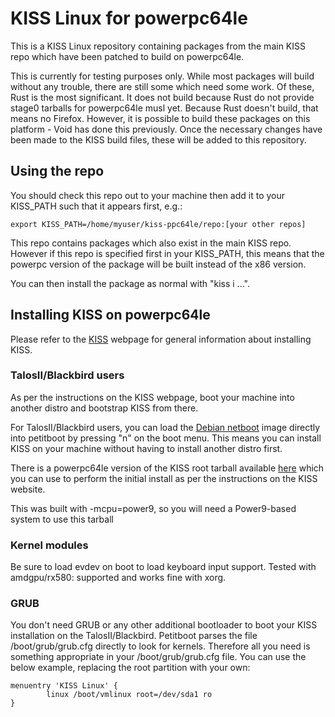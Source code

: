 # KISS Linux for powerpc64le

This is a KISS Linux repository containing packages from the main KISS repo which have been patched to build on powerpc64le.

This is currently for testing purposes only.  While most packages will build without any trouble, there are still some which need some work.  Of these, Rust is the most significant.  It does not build because Rust do not provide stage0 tarballs for powerpc64le musl yet.  Because Rust doesn't build, that means no Firefox.  However, it is possible to build these packages on this platform - Void has done this previously.  Once the necessary changes have been made to the KISS build files, these will be added to this repository. 

## Using the repo

You should check this repo out to your machine then add it to your KISS_PATH such that it appears first, e.g.:

    export KISS_PATH=/home/myuser/kiss-ppc64le/repo:[your other repos]

This repo contains packages which also exist in the main KISS repo.  However if this repo is specified first in your KISS_PATH, this means that the powerpc version of the package will be built instead of the x86 version.

You can then install the package as normal with "kiss i ...".

## Installing KISS on powerpc64le

Please refer to the [KISS](https://getkiss.org/pages/install) webpage for general information about installing KISS.

### TalosII/Blackbird users

As per the instructions on the KISS webpage, boot your machine into another distro and bootstrap KISS from there.

For TalosII/Blackbird users, you can load the [Debian netboot](http://ftp.debian.org/debian/dists/buster/main/installer-ppc64el/current/images/netboot/debian-installer/ppc64el/) image directly into petitboot by pressing "n" on the boot menu.
This means you can install KISS on your machine without having to install another distro first.

There is a powerpc64le version of the KISS root tarball available [here](https://github.com/jdavies-dev/kiss-ppc64le-dist/blob/master/kiss-ppc64le.tar.xz) which you can use to perform the initial install as per the instructions on the KISS website.

This was built with -mcpu=power9, so you will need a Power9-based system to use this tarball

### Kernel modules

Be sure to load evdev on boot to load keyboard input support.  Tested with amdgpu/rx580: supported and works fine with xorg.

### GRUB

You don't need GRUB or any other additional bootloader to boot your KISS installation on the TalosII/Blackbird.  Petitboot parses the file /boot/grub/grub.cfg directly to look for kernels. Therefore all you need is something appropriate in your /boot/grub/grub.cfg file.  You can use the below example, replacing the root partition with your own:

    menuentry 'KISS Linux' {
            linux /boot/vmlinux root=/dev/sda1 ro
    }

